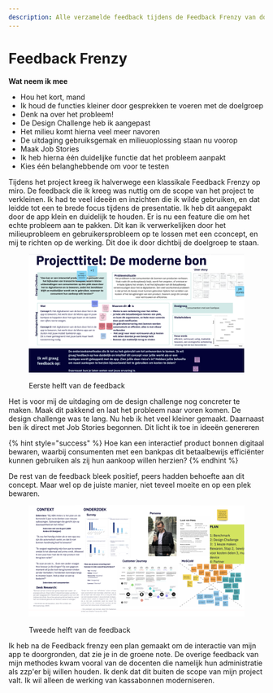 ```yaml
---
description: Alle verzamelde feedback tijdens de Feedback Frenzy van docenten en peers
---
```


# Feedback Frenzy

**Wat neem ik mee**

* Hou het kort, mand
* Ik houd de functies kleiner door gesprekken te voeren met de doelgroep
* Denk na over het probleem!
* De Design Challenge heb ik aangepast
* Het milieu komt hierna veel meer navoren
* De uitdaging gebruiksgemak en milieuoplossing staan nu voorop
* Maak Job Stories
* Ik heb hierna één duidelijke functie dat het probleem aanpakt
* Kies één belanghebbende om voor te testen

Tijdens het project kreeg ik halverwege een klassikale Feedback Frenzy op miro. De feedback die ik kreeg was nuttig om de scope van het project te verkleinen. Ik had te veel ideeën en inzichten die ik wilde gebruiken, en dat leidde tot een te brede focus tijdens de presentatie. Ik heb dit aangepakt door de app klein en duidelijk te houden. Er is nu een feature die om het echte probleem aan te pakken. Dit kan ik verwerkelijken door het milieuprobleem en gebruikersprobleem op te lossen met een cconcept, en mij te richten op de werking. Dit doe ik door dichtbij de doelgroep te staan.&#x20;

<figure><img src="../.gitbook/assets/12.png" alt=""><figcaption><p>Eerste helft van de feedback</p></figcaption></figure>

Het is voor mij de uitdaging om de design challenge nog concreter te maken. Maak dit pakkend en laat het probleem naar voren komen. De design challenge was te lang. Nu heb ik het veel kleiner gemaakt. Daarnaast ben ik direct met Job Stories begonnen. Dit licht ik toe in ideeën genereren&#x20;

{% hint style="success" %}
Hoe kan een interactief product bonnen digitaal bewaren, waarbij consumenten met een bankpas dit betaalbewijs efficiënter kunnen gebruiken als zij hun aankoop willen herzien?
{% endhint %}

De rest van de feedback bleek positief, peers hadden behoefte aan dit concept. Maar wel op de juiste manier, niet teveel moeite en op een plek bewaren.&#x20;

<figure><img src="../.gitbook/assets/13.png" alt=""><figcaption><p>Tweede helft van de feedback</p></figcaption></figure>

Ik heb na de Feedback frenzy een plan gemaakt om de interactie van mijn app te doorgronden, dat zie je in de groene note. De overige feedback van mijn methodes kwam vooral van de docenten die namelijk hun administratie als zzp'er bij willen houden. Ik denk dat dit buiten de scope van mijn project valt. Ik wil alleen de werking van kassabonnen moderniseren.&#x20;
